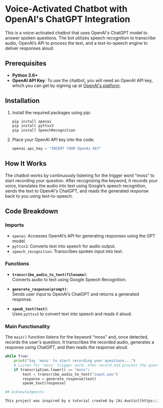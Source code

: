 # Voice-Activated Chatbot with OpenAI's ChatGPT Integration

This is a voice-activated chatbot that uses OpenAI's ChatGPT model to answer spoken questions. The bot utilizes speech recognition to transcribe audio, OpenAI’s API to process the text, and a text-to-speech engine to deliver responses aloud.

## Prerequisites

- **Python 3.6+**
- **OpenAI API Key**: To use the chatbot, you will need an OpenAI API key, which you can get by signing up at [OpenAI's platform](https://platform.openai.com/signup).

## Installation

1. Install the required packages using pip:
    ```bash
    pip install openai
    pip install pyttsx3
    pip install SpeechRecognition
    ```

2. Place your OpenAI API key into the code:
    ```python
    openai.api_key = "INSERT YOUR OpenAi KEY"
    ```

## How It Works

The chatbot works by continuously listening for the trigger word “moss” to start recording your question. After recognizing the keyword, it records your voice, translates the audio into text using Google’s speech recognition, sends the text to OpenAI's ChatGPT, and reads the generated response back to you using text-to-speech.

## Code Breakdown

### Imports
- `openai`: Accesses OpenAI’s API for generating responses using the GPT model.
- `pyttsx3`: Converts text into speech for audio output.
- `speech_recognition`: Transcribes spoken input into text.
  
### Functions

- **`transcribe_audio_to_text(filename)`**:  
  Converts audio to text using Google Speech Recognition.

- **`generate_response(prompt)`**:  
  Sends user input to OpenAI’s ChatGPT and returns a generated response.

- **`speak_text(text)`**:  
  Uses `pyttsx3` to convert text into speech and reads it aloud.

### Main Functionality
The `main()` function listens for the keyword “moss” and, once detected, records the user's question. It transcribes the recorded audio, generates a response using ChatGPT, and then reads the response aloud.

```python
while True:
    print("Say 'moss' to start recording your questions...")
    # Listen for 'moss' trigger word, then record and process the question
    if transcription.lower() == "moss":
        text = transcribe_audio_to_text("input.wav")
        response = generate_response(text)
        speak_text(response)

## Acknowledgments

This project was inspired by a tutorial created by [Ai-Austin](https://github.com/Ai-Austin). While modifications were made to add additional features and customizations, the initial structure and core concepts were based on their original work.
